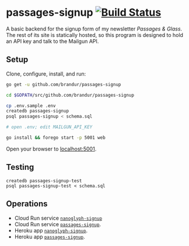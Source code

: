 # passages-signup [![Build Status](https://github.com/brandur/passages-signup/workflows/passages-signup%20CI/badge.svg)](https://github.com/brandur/passages-signup/actions)


A basic backend for the signup form of my newsletter
_Passages & Glass_. The rest of its site is statically
hosted, so this program is designed to hold an API key and
talk to the Mailgun API.

## Setup

Clone, configure, install, and run:

``` sh
go get -u github.com/brandur/passages-signup

cd $GOPATH/src/github.com/brandur/passages-signup

cp .env.sample .env
createdb passages-signup
psql passages-signup < schema.sql

# open .env; edit MAILGUN_API_KEY

go install && forego start -p 5001 web
```

Open your browser to [localhost:5001](http://localhost:5001).

## Testing

    createdb passages-signup-test
    psql passages-signup-test < schema.sql

## Operations

* Cloud Run service [`nanoglyph-signup`](https://nanoglyph-signup-5slhbjdbla-uc.a.run.app/)
* Cloud Run service [`passages-signup`](https://passages-signup-5slhbjdbla-uc.a.run.app/).
* Heroku app [`nanoglyph-signup`](https://nanoglyph-signup.herokuapp.com).
* Heroku app [`passages-signup`](https://passages-signup.herokuapp.com).
